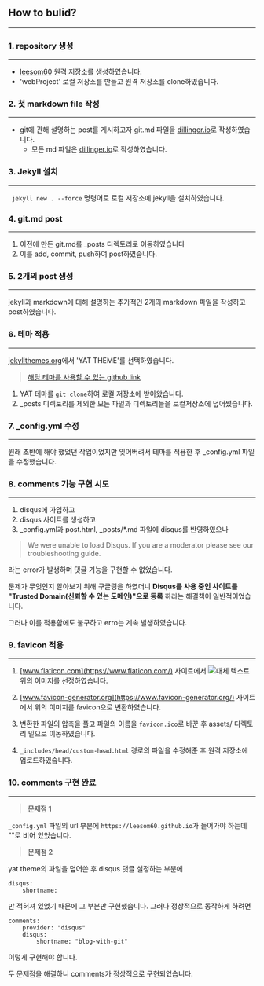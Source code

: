 ## **How to bulid?**
--- 

### 1. repository 생성
---
- [leesom60](https://leesom60.github.io/) 원격 저장소를 생성하였습니다. 
- 'webProject' 로컬 저장소를 만들고 원격 저장소를 clone하였습니다.  
  

### 2. 첫 markdown file 작성
---
- git에 관해 설명하는 post를 게시하고자 git.md 파일을 [dillinger.io](dillinger.io)로 작성하였습니다. 
    - 모든 md 파일은 [dillinger.io](dillinger.io)로 작성하였습니다. 

### 3. Jekyll 설치
---
``` jekyll new . --force``` 명령어로 로컬 저장소에 jekyll을 설치하였습니다.

### 4. git.md post
---
1) 이전에 만든 git.md를 _posts 디렉토리로 이동하였습니다 
2) 이를 add, commit, push하여 post하였습니다.

### 5. 2개의 post 생성
---
jekyll과 markdown에 대해 설명하는 추가적인 2개의 markdown 파일을 작성하고 post하였습니다.

### 6. 테마 적용
---
[jekyllthemes.org](http://jekyllthemes.org/)에서 'YAT THEME'를 선택하였습니다.
> [해당 테마를 사용할 수 있는 github link](https://github.com/jeffreytse/jekyll-theme-yat/)  

1. YAT 테마를 ```git clone```하여 로컬 저장소에 받아왔습니다.
2. _posts 디렉토리를 제외한 모든 파일과 디렉토리들을 로컬저장소에 덮어썼습니다.

### 7. _config.yml 수정
---
원래 초반에 해야 했었던 작업이었지만 잊어버려서 테마를 적용한 후 _config.yml 파일을 수정했습니다. 

### 8. comments 기능 구현 시도
---
1. disqus에 가입하고 
2. disqus 사이트를 생성하고
3. _config.yml과 post.html, _posts/*.md 파일에 disqus를 반영하였으나

> We were unable to load Disqus. If you are a moderator please see our troubleshooting guide.

라는 error가 발생하며 댓글 기능을 구현할 수 없었습니다. 

문제가 무엇인지 알아보기 위해 구글링을 하였더니 
**Disqus를 사용 중인 사이트를 "Trusted Domain(신뢰할 수 있는 도메인)"으로 등록**
하라는 해결책이 일반적이었습니다.

그러나 이를 적용함에도 불구하고 erro는 계속 발생하였습니다.

### 9. favicon 적용
---
1. [www.flaticon.com](https://www.flaticon.com/) 사이트에서 ![대체 텍스트](https://cdn-icons-png.flaticon.com/512/49/49046.png) 
위의 이미지를 선정하였습니다.

2. [www.favicon-generator.org](https://www.favicon-generator.org/) 사이트에서 위의 이미지를 favicon으로 변환하였습니다.
3. 변환한 파일의 압축을 풀고 파일의 이름을 ```favicon.ico```로 바꾼 후 assets/ 디렉토리 밑으로 이동하였습니다.
4. ```_includes/head/custom-head.html``` 경로의 파일을 수정해준 후 원격 저장소에 업로드하였습니다.

### 10. comments 구현 완료
---

> **문제점 1**

```_config.yml``` 파일의 url 부분에 ```https://leesom60.github.io```가 들어가야 하는데 ""로 비어 있었습니다.

> **문제점 2**

yat theme의 파일을 덮어쓴 후 disqus 댓글 설정하는 부분에
```
disqus:
    shortname: 
```
만 적혀져 있었기 때문에 그 부분만 구현했습니다. 그러나 정상적으로 동작하게 하려면
```
comments:
    provider: "disqus"
    disqus:
        shortname: "blog-with-git"
```
이렇게 구현해야 합니다.

두 문제점을 해결하니 comments가 정상적으로 구현되었습니다.
